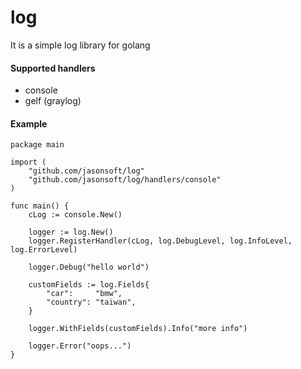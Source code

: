 # log
It is a simple log library for golang

#### Supported handlers
* console
* gelf (graylog)

#### Example

```golang
package main

import (
	"github.com/jasonsoft/log"
	"github.com/jasonsoft/log/handlers/console"
)

func main() {
	cLog := console.New()

	logger := log.New()
	logger.RegisterHandler(cLog, log.DebugLevel, log.InfoLevel, log.ErrorLevel)

	logger.Debug("hello world")

	customFields := log.Fields{
		"car":     "bmw",
		"country": "taiwan",
	}

	logger.WithFields(customFields).Info("more info")

	logger.Error("oops...")
}
```